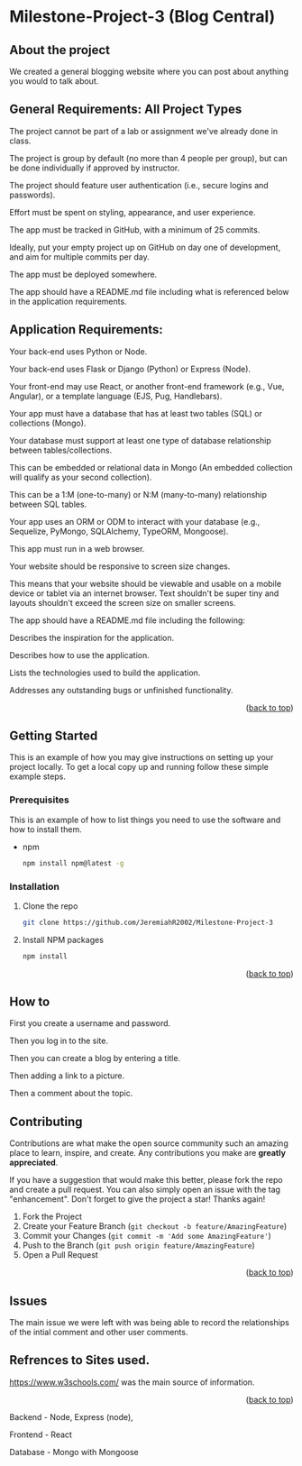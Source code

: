 # Milestone-Project-3 (Blog Central)

## About the project
We created a general blogging website where you can post about anything you would to talk about.

## General Requirements: All Project Types
The project cannot be part of a lab or assignment we've already done in class.

The project is group by default (no more than 4 people per group), but can be done individually if approved by instructor.

The project should feature user authentication (i.e., secure logins and passwords).

Effort must be spent on styling, appearance, and user experience.

The app must be tracked in GitHub, with a minimum of 25 commits.

Ideally, put your empty project up on GitHub on day one of development, and aim for multiple commits per day.

The app must be deployed somewhere.

The app should have a README.md file including what is referenced below in the application requirements.

## Application Requirements: 
Your back-end uses Python or Node.

Your back-end uses Flask or Django (Python) or Express (Node).

Your front-end may use React, or another front-end framework (e.g., Vue, Angular), or a template language (EJS, Pug, Handlebars).

Your app must have a database that has at least two tables (SQL) or collections (Mongo).

Your database must support at least one type of database relationship between tables/collections.

This can be embedded or relational data in Mongo (An embedded collection will qualify as your second collection).

This can be a 1:M (one-to-many) or N:M (many-to-many) relationship between SQL tables.

Your app uses an ORM or ODM to interact with your database (e.g., Sequelize, PyMongo, SQLAlchemy, TypeORM, Mongoose).

This app must run in a web browser.

Your website should be responsive to screen size changes.

This means that your website should be viewable and usable on a mobile device or tablet via an internet browser. Text shouldn't be super tiny and layouts shouldn't exceed the screen size on smaller screens.

The app should have a README.md file including the following:

Describes the inspiration for the application.

Describes how to use the application.

Lists the technologies used to build the application.

Addresses any outstanding bugs or unfinished functionality.


<p align="right">(<a href="#readme-top">back to top</a>)</p>


<!-- GETTING STARTED -->
## Getting Started

This is an example of how you may give instructions on setting up your project locally.
To get a local copy up and running follow these simple example steps.

### Prerequisites

This is an example of how to list things you need to use the software and how to install them.
* npm
  ```sh
  npm install npm@latest -g
  ```

### Installation

1. Clone the repo
   ```sh
   git clone https://github.com/JeremiahR2002/Milestone-Project-3
   ```
2. Install NPM packages
   ```sh
   npm install
   ```

<p align="right">(<a href="#readme-top">back to top</a>)</p>

<!-- How to use Websit -->
## How to

First you create a username and password.

Then you log in to the site.

Then you can create a blog by entering a title.

Then adding a link to a picture.

Then a comment about the topic.


<!-- CONTRIBUTING -->
## Contributing

Contributions are what make the open source community such an amazing place to learn, inspire, and create. Any contributions you make are **greatly appreciated**.

If you have a suggestion that would make this better, please fork the repo and create a pull request. You can also simply open an issue with the tag "enhancement".
Don't forget to give the project a star! Thanks again!

1. Fork the Project
2. Create your Feature Branch (`git checkout -b feature/AmazingFeature`)
3. Commit your Changes (`git commit -m 'Add some AmazingFeature'`)
4. Push to the Branch (`git push origin feature/AmazingFeature`)
5. Open a Pull Request

<p align="right">(<a href="#readme-top">back to top</a>)</p>


## Issues
The main issue we were left with was being able to record the relationships of the intial comment and other user comments.

## Refrences to Sites used. 
https://www.w3schools.com/ was the main source of information.

<p align="right">(<a href="#readme-top">back to top</a>)</p>


Backend - Node, Express (node), 

Frontend - React 

Database - Mongo with Mongoose

